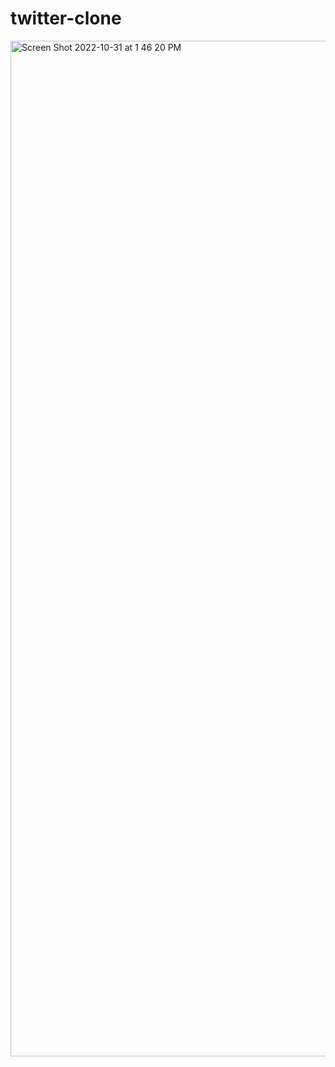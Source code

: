 # twitter-clone
<img width="1625" alt="Screen Shot 2022-10-31 at 1 46 20 PM" src="https://user-images.githubusercontent.com/84887870/199074649-f2f8fd21-dd51-4331-9c3c-db1bc1a2bcdb.png">
